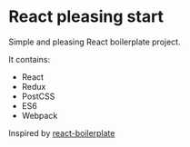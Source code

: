 # React pleasing start

Simple and pleasing React boilerplate project.

It contains:
- React
- Redux
- PostCSS
- ES6
- Webpack


Inspired by [react-boilerplate](https://github.com/mxstbr/react-boilerplate/blob/master/README.md)  
